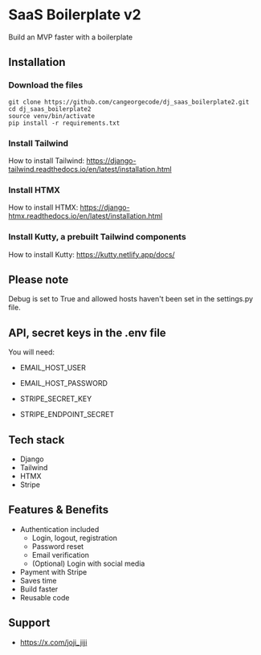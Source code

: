 # SaaS Boilerplate v2

Build an MVP faster with a boilerplate

## Installation

### Download the files

```
git clone https://github.com/cangeorgecode/dj_saas_boilerplate2.git
cd dj_saas_boilerplate2
source venv/bin/activate
pip install -r requirements.txt

```

### Install Tailwind

How to install Tailwind: https://django-tailwind.readthedocs.io/en/latest/installation.html

### Install HTMX

How to install HTMX: https://django-htmx.readthedocs.io/en/latest/installation.html

### Install Kutty, a prebuilt Tailwind components

How to install Kutty: https://kutty.netlify.app/docs/

## Please note

Debug is set to True and allowed hosts haven't been set in the settings.py file.

## API, secret keys in the .env file

You will need:

- EMAIL_HOST_USER
- EMAIL_HOST_PASSWORD

- STRIPE_SECRET_KEY
- STRIPE_ENDPOINT_SECRET

## Tech stack

- Django
- Tailwind
- HTMX
- Stripe

## Features & Benefits

- Authentication included
  - Login, logout, registration
  - Password reset
  - Email verification
  - (Optional) Login with social media
- Payment with Stripe
- Saves time
- Build faster
- Reusable code

## Support

- https://x.com/joji_jiji
